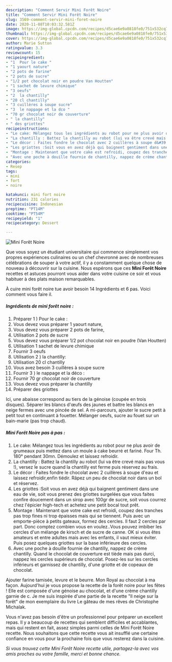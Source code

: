 ```yaml
---
description: "Comment Servir Mini Forêt Noire"
title: "Comment Servir Mini Forêt Noire"
slug: 3569-comment-servir-mini-foret-noire
date: 2020-11-08T10:03:32.581Z
image: https://img-global.cpcdn.com/recipes/d5cae6e9a0818fe0/751x532cq70/mini-foret-noire-photo-principale-de-la-recette.jpg
thumbnail: https://img-global.cpcdn.com/recipes/d5cae6e9a0818fe0/751x532cq70/mini-foret-noire-photo-principale-de-la-recette.jpg
cover: https://img-global.cpcdn.com/recipes/d5cae6e9a0818fe0/751x532cq70/mini-foret-noire-photo-principale-de-la-recette.jpg
author: Marie Sutton
ratingvalue: 3.3
reviewcount: 15
recipeingredient:
- "1  Pour le cake "
- "1 yaourt nature"
- "2 pots de farine"
- "2 pots de sucre"
- "1/2 pot chocolat noir en poudre Van Houtten"
- "1 sachet de levure chimique"
- "3 oeufs"
- "2  la chantilly"
- "20 cl chantilly"
- "3 cuillères à soupe sucre"
- "3  le nappage et la dco "
- "70 gr chocolat noir de couverture"
- " la chantilly"
- " des griottes"
recipeinstructions:
- "Le cake: Mélangez tous les ingrédients au robot pour ne plus avoir de grumeaux puis mettez dans un moule à cake beurré et fariné. Four Th. 180° pendant 30mn. Démoulez et laissez refroidir."
- "La chantilly : Battez la chantilly au robot (lui va être crevé mais pas vous !), versez le sucre quand la chantilly est ferme puis réservez au frais."
- "Le décor : Faites fondre le chocolat avec 2 cuillères à soupe d&#39;eau et laissez refroidir,enfin tiédir. Râpez un peu de chocolat noir dans un bol et réservez."
- "Les griottes :Soit vous en avez déjà qui baignent gentiment dans une eau de vie, soit vous prenez des griottes surgelées que vous faites confire doucement dans un sirop avec 100gr de sucre, soit vous courrez chez l&#39;épicier high-tech et achetez une petit bocal tout prêt."
- "Montage : Maintenant que votre cake est refroidi, coupez des tranches pas trop fines ni trop épaisses mais qui se tiennent. Puis avec un emporte-pièce à petits gateaux, formez des cercles. Il faut 2 cercles par part. Donc comptez combien vous en voulez..Vous pouvez imbiber les cercles d&#39;un mélange de kirsch et de sucre de canne. OK si vous êtes amateurs et entre adultes mais avec les enfants, il vaut mieux éviter. Puis posez quelques griottes sur la base inférieure des cercles."
- "Avec une poche à douille fournie de chantilly, nappez de crème chantilly. Quand le chocolat de couverture est tiède mais pas durci, nappez les cercles supérieurs de chocolat. Posez-les sur les cercles inférieurs et garnissez de chantilly, d&#39;une griotte et de copeaux de chocolat."
categories:
- Resep
tags:
- mini
- fort
- noire

katakunci: mini fort noire 
nutrition: 231 calories
recipecuisine: Indonesian
preptime: "PT14M"
cooktime: "PT54M"
recipeyield: "1"
recipecategory: Dessert

---
```



![Mini Forêt Noire](https://img-global.cpcdn.com/recipes/d5cae6e9a0818fe0/751x532cq70/mini-foret-noire-photo-principale-de-la-recette.jpg)

Que vous soyez un étudiant universitaire qui commence simplement vos propres expériences culinaires ou un chef chevronné avec de nombreuses célébrations de souper à votre actif, il y a constamment quelque chose de nouveau à découvrir sur la cuisine. Nous espérons que ces <strong> Mini Forêt Noire </strong> recettes et astuces pourront vous aider dans votre cuisine ce soir et vous habituer à des plats maison remarquables.

<!--inarticleads1-->

À cuire mini forêt noire tue avoir besoin 14 Ingrédients et 6 pas. Voici comment vous faire il.

##### Ingrédients de mini forêt noire :

1. Préparer 1 ) Pour le cake :
1. Vous devez vous préparer 1 yaourt nature,
1. Vous devez vous préparer 2 pots de farine,
1. Utilisation 2 pots de sucre
1. Vous devez vous préparer 1/2 pot chocolat noir en poudre (Van Houtten)
1. Utilisation 1 sachet de levure chimique
1. Fournir 3 oeufs
1. Utilisation 2 ) la chantilly:
1. Utilisation 20 cl chantilly
1. Vous avez besoin 3 cuillères à soupe sucre
1. Fournir 3 ) le nappage et la déco :
1. Fournir 70 gr chocolat noir de couverture
1. Vous devez vous préparer  la chantilly
1. Préparer  des griottes


Ici, une abaisse correspond au tiers de la génoise (coupée en trois disques). Séparer les blancs d&#39;œufs des jaunes et battre les blancs en neige fermes avec une pincée de sel. A mi-parcours, ajouter le sucre petit à petit tout en continuant à fouetter. Mélanger oeufs, sucre au fouet sur un bain-marie (pas trop chaud). 

<!--inarticleads2-->

##### Mini Forêt Noire pas à pas :

1. Le cake: Mélangez tous les ingrédients au robot pour ne plus avoir de grumeaux puis mettez dans un moule à cake beurré et fariné. Four Th. 180° pendant 30mn. Démoulez et laissez refroidir.
1. La chantilly : Battez la chantilly au robot (lui va être crevé mais pas vous !), versez le sucre quand la chantilly est ferme puis réservez au frais.
1. Le décor : Faites fondre le chocolat avec 2 cuillères à soupe d&#39;eau et laissez refroidir,enfin tiédir. Râpez un peu de chocolat noir dans un bol et réservez.
1. Les griottes :Soit vous en avez déjà qui baignent gentiment dans une eau de vie, soit vous prenez des griottes surgelées que vous faites confire doucement dans un sirop avec 100gr de sucre, soit vous courrez chez l&#39;épicier high-tech et achetez une petit bocal tout prêt.
1. Montage : Maintenant que votre cake est refroidi, coupez des tranches pas trop fines ni trop épaisses mais qui se tiennent. Puis avec un emporte-pièce à petits gateaux, formez des cercles. Il faut 2 cercles par part. Donc comptez combien vous en voulez..Vous pouvez imbiber les cercles d&#39;un mélange de kirsch et de sucre de canne. OK si vous êtes amateurs et entre adultes mais avec les enfants, il vaut mieux éviter. Puis posez quelques griottes sur la base inférieure des cercles.
1. Avec une poche à douille fournie de chantilly, nappez de crème chantilly. Quand le chocolat de couverture est tiède mais pas durci, nappez les cercles supérieurs de chocolat. Posez-les sur les cercles inférieurs et garnissez de chantilly, d&#39;une griotte et de copeaux de chocolat.


Ajouter farine tamisée, levure et le beurre. Mon Royal au chocolat à ma façon. Aujourd&#39;hui je vous propose la recette de la forêt noire pour les fêtes ! Elle est composée d&#39;une génoise au chocolat, et d&#39;une crème chantilly garnie de c. Je me suis inspirée d&#39;une partie de la recette &#34;Il neige sur la forêt&#34; de mon exemplaire du livre Le gâteau de mes rêves de Christophe Michalak. 

<!--inarticleads1-->

<p>
Vous n'avez pas besoin d'être un professionnel pour préparer un excellent repas. Il y a beaucoup de recettes qui semblent difficiles et accablantes, mais qui restent en fait, assez simples parmi celles de Mini Forêt Noire recette. Nous souhaitons que cette recette vous ait insufflé une certaine confiance en vous pour la prochaine fois que vous resterez dans la cuisine.
</p>

<p>
<i>Si vous trouvez cette Mini Forêt Noire recette utile, partagez-la avec vos amis proches ou votre famille, merci et bonne chance.</i>
</p>
